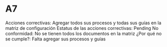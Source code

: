 # A7

Acciones correctivas: Agregar todos sus procesos y todas sus guías en la matriz de configuración
Estatus de las acciones correctivas: Pending
No conformidad: No se tienen todos los documentos en la matriz
¿Por qué no se cumple?: Falta agregar sus procesos y guías